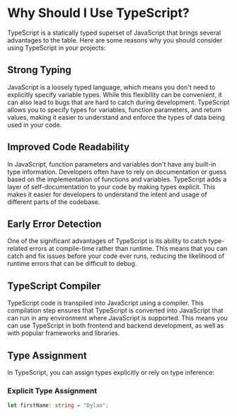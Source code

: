 # Why Should I Use TypeScript?

TypeScript is a statically typed superset of JavaScript that brings several advantages to the table. Here are some reasons why you should consider using TypeScript in your projects:

## Strong Typing

JavaScript is a loosely typed language, which means you don't need to explicitly specify variable types. While this flexibility can be convenient, it can also lead to bugs that are hard to catch during development. TypeScript allows you to specify types for variables, function parameters, and return values, making it easier to understand and enforce the types of data being used in your code.

## Improved Code Readability

In JavaScript, function parameters and variables don't have any built-in type information. Developers often have to rely on documentation or guess based on the implementation of functions and variables. TypeScript adds a layer of self-documentation to your code by making types explicit. This makes it easier for developers to understand the intent and usage of different parts of the codebase.

## Early Error Detection

One of the significant advantages of TypeScript is its ability to catch type-related errors at compile-time rather than runtime. This means that you can catch and fix issues before your code ever runs, reducing the likelihood of runtime errors that can be difficult to debug.

## TypeScript Compiler

TypeScript code is transpiled into JavaScript using a compiler. This compilation step ensures that TypeScript is converted into JavaScript that can run in any environment where JavaScript is supported. This means you can use TypeScript in both frontend and backend development, as well as with popular frameworks and libraries.

## Type Assignment

In TypeScript, you can assign types explicitly or rely on type inference:

### Explicit Type Assignment

```typescript
let firstName: string = "Dylan";
